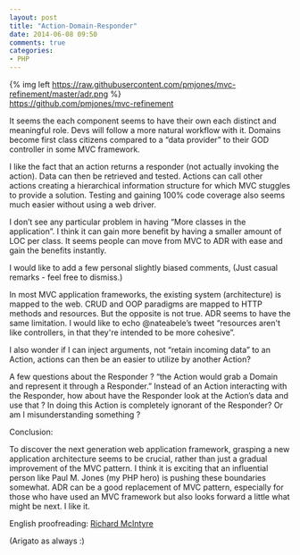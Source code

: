 ```yaml
---
layout: post
title: "Action-Domain-Responder"
date: 2014-06-08 09:50
comments: true
categories:
- PHP
---
```


{% img left  https://raw.githubusercontent.com/pmjones/mvc-refinement/master/adr.png %}
<br clear=all>
https://github.com/pmjones/mvc-refinement

It seems the each component seems to have their own each distinct and meaningful role. Devs will follow a more natural workflow with it. Domains become first class citizens compared to a “data provider” to their GOD controller in some MVC framework.

 I like the fact that an action returns a responder (not actually invoking the action). Data can then be retrieved and tested. Actions can call other actions creating a hierarchical information structure  for which MVC stuggles to provide a solution. Testing and gaining 100% code coverage also seems much easier without using a web driver.

I don’t see any particular problem in having  “More classes in the application”. I think it can gain more benefit by having a smaller amount of LOC per class. It seems people can move from MVC to ADR with ease and gain the benefits instantly.

I would like to add a few personal slightly biased comments, (Just casual remarks - feel free to dismiss.)

In most MVC application frameworks, the existing system (architecture) is mapped to the web. CRUD and OOP paradigms are mapped to HTTP methods and resources. But the opposite is not true. ADR seems to have the same limitation. I would like to echo @nateabele’s tweet “resources aren't like controllers, in that they're intended to be more cohesive”.

I also wonder if I can inject arguments, not “retain incoming data” to an Action, actions can then be an easier to utilize by another Action?

A few questions about the Responder ? “the Action would grab a Domain and represent it through a Responder.” Instead of an Action interacting with the Responder, how about have the Responder look at the Action’s data and use that ? In doing this Action is completely ignorant of the Responder?  Or am I misunderstanding something ?

Conclusion:

To discover the next generation web application framework, grasping a new application architecture seems to be crucial, rather than just a gradual improvement of the MVC pattern. I think it is exciting that an influential person like Paul M. Jones (my PHP hero) is pushing these boundaries somewhat. ADR can be a good replacement of MVC pattern, especially for those who have used an MVC framework but also looks forward a little what might be next. I like it.


English proofreading: [Richard McIntyre](https://twitter.com/mackstar)

(Arigato as always :)
